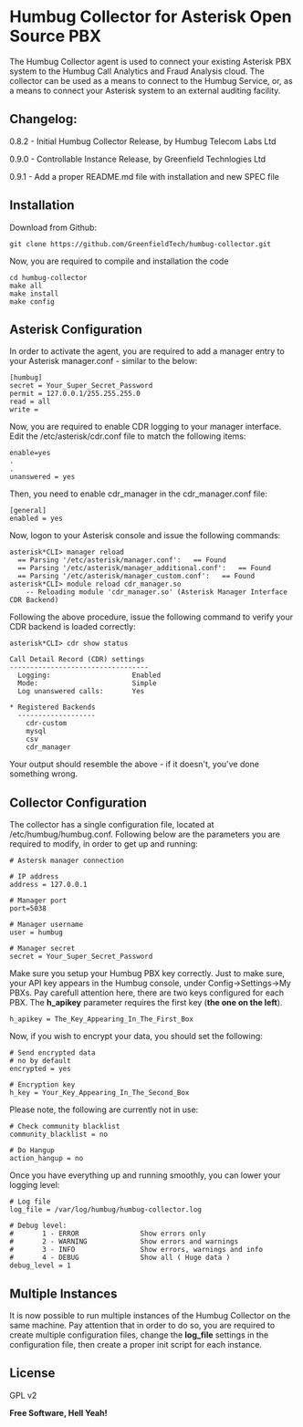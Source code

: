 Humbug Collector for Asterisk Open Source PBX
=============================================
The Humbug Collector agent is used to connect your existing Asterisk PBX system to the Humbug Call Analytics and Fraud Analysis cloud.
The collector can be used as a means to connect to the Humbug Service, or, as a means to connect your Asterisk system to an external auditing facility.

Changelog:
----------
0.8.2 - Initial Humbug Collector Release, by Humbug Telecom Labs Ltd

0.9.0 - Controllable Instance Release, by Greenfield Technlogies Ltd

0.9.1 - Add a proper README.md file with installation and new SPEC file

Installation
------------
Download from Github:

```
git clone https://github.com/GreenfieldTech/humbug-collector.git
```

Now, you are required to compile and installation the code
```
cd humbug-collector
make all
make install
make config
```

Asterisk Configuration
----------------------
In order to activate the agent, you are required to add a manager entry to your Asterisk manager.conf - similar to the below:

```
[humbug]
secret = Your_Super_Secret_Password
permit = 127.0.0.1/255.255.255.0
read = all 
write = 
```

Now, you are required to enable CDR logging to your manager interface. Edit the /etc/asterisk/cdr.conf file to match the following items:
```
enable=yes
.
.
unanswered = yes
```

Then, you need to enable cdr_manager in the cdr_manager.conf file:
```
[general]
enabled = yes
```

Now, logon to your Asterisk console and issue the following commands:
```
asterisk*CLI> manager reload 
  == Parsing '/etc/asterisk/manager.conf':   == Found
  == Parsing '/etc/asterisk/manager_additional.conf':   == Found
  == Parsing '/etc/asterisk/manager_custom.conf':   == Found
asterisk*CLI> module reload cdr_manager.so 
    -- Reloading module 'cdr_manager.so' (Asterisk Manager Interface CDR Backend)  
```

Following the above procedure, issue the following command to verify your CDR backend is loaded correctly:

```
asterisk*CLI> cdr show status

Call Detail Record (CDR) settings
----------------------------------
  Logging:                    Enabled
  Mode:                       Simple
  Log unanswered calls:       Yes

* Registered Backends
  -------------------
    cdr-custom
    mysql
    csv
    cdr_manager

```

Your output should resemble the above - if it doesn't, you've done something wrong.

Collector Configuration
-----------------------
The collector has a single configuration file, located at /etc/humbug/humbug.conf. Following below are the parameters you are required to modify, in order to get up and running:

```
# Astersk manager connection

# IP address
address = 127.0.0.1

# Manager port
port=5038

# Manager username
user = humbug

# Manager secret
secret = Your_Super_Secret_Password
```
Make sure you setup your Humbug PBX key correctly. Just to make sure, your API key appears in the Humbug console, under Config->Settings->My PBXs. Pay carefull attention here, there are two keys configured for each PBX. The **h_apikey** parameter requires the first key (**the one on the left**).

```
h_apikey = The_Key_Appearing_In_The_First_Box
```
Now, if you wish to encrypt your data, you should set the following:
```
# Send encrypted data
# no by default
encrypted = yes

# Encryption key
h_key = Your_Key_Appearing_In_The_Second_Box
```
Please note, the following are currently not in use:
```
# Check community blacklist
community_blacklist = no

# Do Hangup
action_hangup = no 
```
Once you have everything up and running smoothly, you can lower your logging level:
```
# Log file
log_file = /var/log/humbug/humbug-collector.log

# Debug level:
#       1 - ERROR               Show errors only
#       2 - WARNING             Show errors and warnings
#       3 - INFO                Show errors, warnings and info
#       4 - DEBUG               Show all ( Huge data )
debug_level = 1
```
Multiple Instances
------------------
It is now possible to run multiple instances of the Humbug Collector on the same machine. Pay attention that in order to do so, you are required to create multiple configuration files, change the **log_file** settings in the configuration file, then create a proper init script for each instance. 

License
-------
GPL v2


**Free Software, Hell Yeah!**

[Humbug Telecom Labs]:http://www.humbuglabs.org/
[Greenfield Technologies]:http://www.greenfieldtech.net/
[Nir Simionovich]:http://www.simionovich.com
